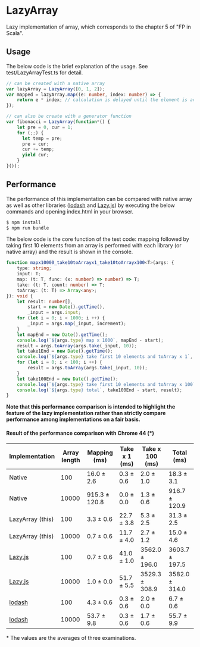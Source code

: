 LazyArray
==========
Lazy implementation of array, which corresponds to the chapter 5 of "FP in Scala".

## Usage

The below code is the brief explanation of the usage. See test/LazyArrayTest.ts for detail.

```typescript
// can be created with a native array
var lazyArray = LazyArray([0, 1, 2]);
var mapped = lazyArray.map((e: number, index: number) => {
    return e * index; // calculation is delayed until the element is actually referred to
});

// can also be create with a generator function
var fibonacci = LazyArray(function*() {
    let pre = 0, cur = 1;
    for (;;) {
      let temp = pre;
      pre = cur;
      cur += temp;
      yield cur;
    }
}());
```

## Performance

The performance of this implementation can be compared with native array as well as other libraries ([lodash](https://github.com/lodash/lodash) and [Lazy.js](https://github.com/dtao/lazy.js)) by executing the below commands and opening index.html in your browser.

```sh
$ npm install
$ npm run bundle
```

The below code is the core function of the test code: mapping followed by taking first 10 elements from an array is performed with each library (or native array) and the result is shown in the console.

```typescript
function mapx10000_take10toArrayx1_take10toArrayx100<T>(args: {
    type: string;
    input: T;
    map: (t: T, func: (x: number) => number) => T;
    take: (t: T, count: number) => T;
    toArray: (t: T) => Array<any>;
}): void {
    let result: number[],
        start = new Date().getTime(),
        _input = args.input;
    for (let i = 0; i < 1000; i ++) {
        _input = args.map(_input, increment);
    }
    let mapEnd = new Date().getTime();
    console.log(`${args.type} map x 1000`, mapEnd - start);
    result = args.toArray(args.take(_input, 10));
    let take1End = new Date().getTime();
    console.log(`${args.type} take first 10 elements and toArray x 1`, take1End - mapEnd, result);
    for (let i = 0; i < 100; i ++) {
        result = args.toArray(args.take(_input, 10));
    }
    let take100End = new Date().getTime();
    console.log(`${args.type} take first 10 elements and toArray x 100`, take100End - take1End, result);
    console.log(`${args.type} total`, take100End - start, result);
}
```

**Note that this performance comparison is intended to highlight the feature of the lazy implementation rather than strictly compare performance among implementations on a fair basis.**

#### Result of the performance comparison with Chrome 44 (*)

Implementation | Array length | Mapping (ms) | Take x 1 (ms) | Take x 100 (ms) | Total (ms)
-------------- | ------------ | ------------ | ------------- | --------------- | -----------
Native | 100   | 16.0 ± 2.6 | 0.3 ± 0.6 | 2.0 ± 1.0 | 18.3 ± 3.1
Native | 10000 | 915.3 ± 120.8 | 0.0 ± 0.0 | 1.3 ± 0.6 | 916.7 ± 120.9
LazyArray (this) | 100   | 3.3 ± 0.6 | 22.7 ± 3.8 | 5.3 ± 2.5 | 31.3 ± 2.5
LazyArray (this) | 10000 | 0.7 ± 0.6 | 11.7 ± 4.0 | 2.7 ± 1.2 | 15.0 ± 4.6
[Lazy.js](https://github.com/dtao/lazy.js) | 100   | 0.7 ± 0.6 | 41.0 ± 1.0 | 3562.0 ± 196.0 | 3603.7 ± 197.5
[Lazy.js](https://github.com/dtao/lazy.js) | 10000 | 1.0 ± 0.0 | 51.7 ± 5.5 | 3529.3 ± 308.9 | 3582.0 ± 314.0
[lodash](https://github.com/lodash/lodash) | 100   | 4.3 ± 0.6 | 0.3 ± 0.6 | 2.0 ± 0.0 | 6.7 ± 0.6
[lodash](https://github.com/lodash/lodash) | 10000 | 53.7 ± 9.8 | 0.3 ± 0.6 | 1.7 ± 0.6 | 55.7 ± 9.9

\* The values are the averages of three examinations.
